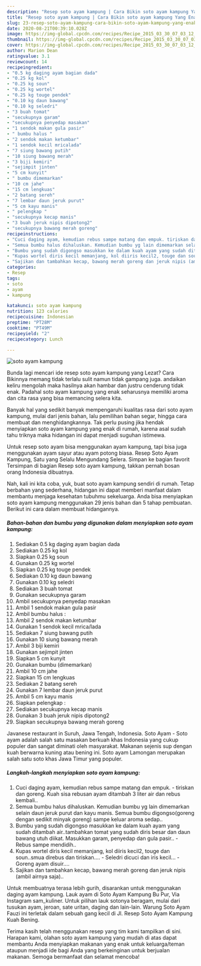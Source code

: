 ```yaml
---
description: "Resep soto ayam kampung | Cara Bikin soto ayam kampung Yang Enak Dan Lezat"
title: "Resep soto ayam kampung | Cara Bikin soto ayam kampung Yang Enak Dan Lezat"
slug: 23-resep-soto-ayam-kampung-cara-bikin-soto-ayam-kampung-yang-enak-dan-lezat
date: 2020-08-21T00:39:10.028Z
image: https://img-global.cpcdn.com/recipes/Recipe_2015_03_30_07_03_12_613_34d2ea946026947aca94/751x532cq70/soto-ayam-kampung-foto-resep-utama.jpg
thumbnail: https://img-global.cpcdn.com/recipes/Recipe_2015_03_30_07_03_12_613_34d2ea946026947aca94/751x532cq70/soto-ayam-kampung-foto-resep-utama.jpg
cover: https://img-global.cpcdn.com/recipes/Recipe_2015_03_30_07_03_12_613_34d2ea946026947aca94/751x532cq70/soto-ayam-kampung-foto-resep-utama.jpg
author: Marion Dean
ratingvalue: 3.1
reviewcount: 14
recipeingredient:
- "0.5 kg daging ayam bagian dada"
- "0.25 kg kol"
- "0.25 kg soun"
- "0.25 kg wortel"
- "0.25 kg touge pendek"
- "0.10 kg daun bawang"
- "0.10 kg seledri"
- "3 buah tomat"
- "secukupnya garam"
- "secukupnya penyedap masakan"
- "1 sendok makan gula pasir"
- " bumbu halus "
- "2 sendok makan ketumbar"
- "1 sendok kecil mricalada"
- "7 siung bawang putih"
- "10 siung bawang merah"
- "3 biji kemiri"
- "sejimpit jinten"
- "5 cm kunyit"
- " bumbu dimemarkan"
- "10 cm jahe"
- "15 cm lengkuas"
- "2 batang sereh"
- "7 lembar daun jeruk purut"
- "5 cm kayu manis"
- " pelengkap "
- "secukupnya kecap manis"
- "3 buah jeruk nipis dipotong2"
- "secukupnya bawang merah goreng"
recipeinstructions:
- "Cuci daging ayam, kemudian rebus sampe matang dan empuk. tiriskan dan goreng. Kuah sisa rebusan ayam ditambah 3 liter air dan rebus kembali.."
- "Semua bumbu halus dihaluskan. Kemudian bumbu yg lain dimemarkan selain daun jeruk purut dan kayu manis. Semua bumbu digongso(goreng dengan sedikit minyak goreng) sampe keluar aroma sedap.."
- "Bumbu yang sudah digongso masukkan ke dalam kuah ayam yang sudah ditambah air..tambahkan tomat yang sudah diris besar dan daun bawang utuh diikat. Masukkan garam, penyedap dan gula pasir.. Rebus sampe mendidih.."
- "Kupas wortel diris kecil memanjang, kol diiris kecil2, touge dan soun..smua direbus dan tiriskan.... Seledri dicuci dan iris kecil... Goreng ayam disuir...."
- "Sajikan dan tambahkan kecap, bawang merah goreng dan jeruk nipis (ambil airnya saja).."
categories:
- Resep
tags:
- soto
- ayam
- kampung

katakunci: soto ayam kampung 
nutrition: 123 calories
recipecuisine: Indonesian
preptime: "PT28M"
cooktime: "PT49M"
recipeyield: "2"
recipecategory: Lunch

---
```



![soto ayam kampung](https://img-global.cpcdn.com/recipes/Recipe_2015_03_30_07_03_12_613_34d2ea946026947aca94/751x532cq70/soto-ayam-kampung-foto-resep-utama.jpg)

Bunda lagi mencari ide resep soto ayam kampung yang Lezat? Cara Bikinnya memang tidak terlalu sulit namun tidak gampang juga. andaikan keliru mengolah maka hasilnya akan hambar dan justru cenderung tidak enak. Padahal soto ayam kampung yang enak seharusnya memiliki aroma dan cita rasa yang bisa memancing selera kita.

Banyak hal yang sedikit banyak mempengaruhi kualitas rasa dari soto ayam kampung, mulai dari jenis bahan, lalu pemilihan bahan segar, hingga cara membuat dan menghidangkannya. Tak perlu pusing jika hendak menyiapkan soto ayam kampung yang enak di rumah, karena asal sudah tahu triknya maka hidangan ini dapat menjadi suguhan istimewa.

Untuk resep soto ayam bisa menggunakan ayam kampung, tapi bisa juga menggunakan ayam sayur atau ayam potong biasa. Resep Soto Ayam Kampung, Satu yang Selalu Mengundang Selera. Simpan ke bagian favorit Tersimpan di bagian Resep soto ayam kampung, takkan pernah bosan orang Indonesia dibuatnya.


Nah, kali ini kita coba, yuk, buat soto ayam kampung sendiri di rumah. Tetap berbahan yang sederhana, hidangan ini dapat memberi manfaat dalam membantu menjaga kesehatan tubuhmu sekeluarga. Anda bisa menyiapkan soto ayam kampung menggunakan 29 jenis bahan dan 5 tahap pembuatan. Berikut ini cara dalam membuat hidangannya.

<!--inarticleads1-->

##### Bahan-bahan dan bumbu yang digunakan dalam menyiapkan soto ayam kampung:

1. Sediakan 0.5 kg daging ayam bagian dada
1. Sediakan 0.25 kg kol
1. Siapkan 0.25 kg soun
1. Gunakan 0.25 kg wortel
1. Siapkan 0.25 kg touge pendek
1. Sediakan 0.10 kg daun bawang
1. Gunakan 0.10 kg seledri
1. Sediakan 3 buah tomat
1. Gunakan secukupnya garam
1. Ambil secukupnya penyedap masakan
1. Ambil 1 sendok makan gula pasir
1. Ambil  bumbu halus :
1. Ambil 2 sendok makan ketumbar
1. Gunakan 1 sendok kecil mrica/lada
1. Sediakan 7 siung bawang putih
1. Gunakan 10 siung bawang merah
1. Ambil 3 biji kemiri
1. Gunakan sejimpit jinten
1. Siapkan 5 cm kunyit
1. Gunakan  bumbu (dimemarkan)
1. Ambil 10 cm jahe
1. Siapkan 15 cm lengkuas
1. Sediakan 2 batang sereh
1. Gunakan 7 lembar daun jeruk purut
1. Ambil 5 cm kayu manis
1. Siapkan  pelengkap :
1. Sediakan secukupnya kecap manis
1. Gunakan 3 buah jeruk nipis dipotong2
1. Siapkan secukupnya bawang merah goreng


Javanese restaurant in Suruh, Jawa Tengah, Indonesia. Soto Ayam - Soto ayam adalah salah satu masakan berkuah khas Indonesia yang cukup populer dan sangat diminati oleh masyarakat. Makanan sejenis sup dengan kuah berwarna kuning atau bening ini. Soto ayam Lamongan merupakan salah satu soto khas Jawa Timur yang populer. 

<!--inarticleads2-->

##### Langkah-langkah menyiapkan soto ayam kampung:

1. Cuci daging ayam, kemudian rebus sampe matang dan empuk. - tiriskan dan goreng. Kuah sisa rebusan ayam ditambah 3 liter air dan rebus kembali..
1. Semua bumbu halus dihaluskan. Kemudian bumbu yg lain dimemarkan selain daun jeruk purut dan kayu manis. Semua bumbu digongso(goreng dengan sedikit minyak goreng) sampe keluar aroma sedap..
1. Bumbu yang sudah digongso masukkan ke dalam kuah ayam yang sudah ditambah air..tambahkan tomat yang sudah diris besar dan daun bawang utuh diikat. Masukkan garam, penyedap dan gula pasir.. - Rebus sampe mendidih..
1. Kupas wortel diris kecil memanjang, kol diiris kecil2, touge dan soun..smua direbus dan tiriskan.... - Seledri dicuci dan iris kecil... - Goreng ayam disuir....
1. Sajikan dan tambahkan kecap, bawang merah goreng dan jeruk nipis (ambil airnya saja)..


Untuk membuatnya terasa lebih gurih, disarankan untuk menggunakan daging ayam kampung. Lauk ayam di Soto Ayam Kampung Bu Pur, Via Instagram sam_kuliner. Untuk pilihan lauk sotonya beragam, mulai dari tusukan ayam, jeroan, sate uritan, daging dan lain-lain. Warung Soto Ayam Fauzi ini terletak dalam sebuah gang kecil di Jl. Resep Soto Ayam Kampung Kuah Bening. 

Terima kasih telah menggunakan resep yang tim kami tampilkan di sini. Harapan kami, olahan soto ayam kampung yang mudah di atas dapat membantu Anda menyiapkan makanan yang enak untuk keluarga/teman ataupun menjadi ide bagi Anda yang berkeinginan untuk berjualan makanan. Semoga bermanfaat dan selamat mencoba!
